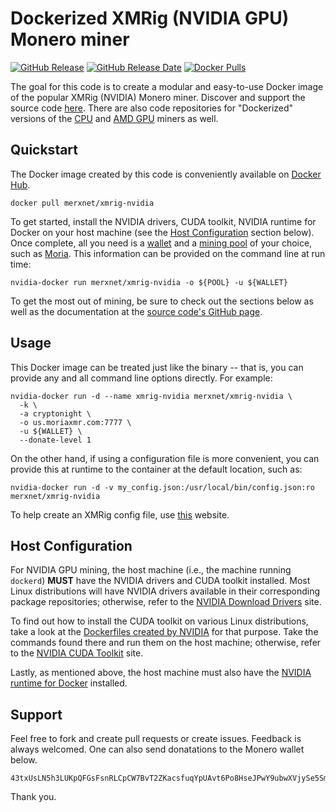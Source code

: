 # Dockerized XMRig (NVIDIA GPU) Monero miner

[![GitHub Release](https://img.shields.io/github/release/merxnet/xmrig-nvidia-docker/all.svg)](https://github.com/merxnet/xmrig-nvidia-docker/releases)
[![GitHub Release Date](https://img.shields.io/github/release-date-pre/merxnet/xmrig-nvidia-docker.svg)](https://github.com/merxnet/xmrig-nvidia-docker/releases)
[![Docker Pulls](https://img.shields.io/docker/pulls/merxnet/xmrig-nvidia.svg)](https://hub.docker.com/r/merxnet/xmrig-nvidia/)

The goal for this code is to create a modular and easy-to-use Docker image of the popular XMRig (NVIDIA) Monero miner. Discover and support the source code [here](https://github.com/xmrig/xmrig-nvidia). There are also code repositories for "Dockerized" versions of the [CPU](https://github.com/merxnet/xmrig-cpu-docker) and [AMD GPU](https://github.com/merxnet/xmrig-amd-docker) miners as well.

## Quickstart
The Docker image created by this code is conveniently available on [Docker Hub](https://hub.docker.com/r/merxnet/xmrig-nvidia/).
```
docker pull merxnet/xmrig-nvidia
```
To get started, install the NVIDIA drivers, CUDA toolkit, NVIDIA runtime for Docker on your host machine (see the [Host Configuration](#host-configuration) section below). Once complete, all you need is a [wallet](https://getmonero.org/resources/user-guides/create_wallet.html) and a [mining pool](https://monero.org/services/mining-pools/) of your choice, such as [Moria](https://moriaxmr.com/). This information can be provided on the command line at run time:
```
nvidia-docker run merxnet/xmrig-nvidia -o ${POOL} -u ${WALLET}
```
To get the most out of mining, be sure to check out the sections below as well as the documentation at the [source code's GitHub page](https://github.com/xmrig/xmrig-nvidia#usage).

## Usage
This Docker image can be treated just like the binary -- that is, you can provide any and all command line options directly. For example:
```
nvidia-docker run -d --name xmrig-nvidia merxnet/xmrig-nvidia \
  -k \
  -a cryptonight \
  -o us.moriaxmr.com:7777 \
  -u ${WALLET} \
  --donate-level 1
```
On the other hand, if using a configuration file is more convenient, you can provide this at runtime to the container at the default location, such as:
```
nvidia-docker run -d -v my_config.json:/usr/local/bin/config.json:ro merxnet/xmrig-nvidia
```
To help create an XMRig config file, use [this](https://config.xmrig.com/) website.

## Host Configuration
For NVIDIA GPU mining, the host machine (i.e., the machine running `dockerd`) **MUST** have the NVIDIA drivers and CUDA toolkit installed. Most Linux distributions will have NVIDIA drivers available in their corresponding package repositories; otherwise, refer to the [NVIDIA Download Drivers](http://www.nvidia.com/Download/index.aspx) site.

To find out how to install the CUDA toolkit on various Linux distributions, take a look at the [Dockerfiles created by NVIDIA](https://hub.docker.com/r/nvidia/cuda/) for that purpose. Take the commands found there and run them on the host machine; otherwise, refer to the [NVIDIA CUDA Toolkit](https://developer.nvidia.com/cuda-toolkit) site.

Lastly, as mentioned above, the host machine must also have the [NVIDIA runtime for Docker](https://github.com/NVIDIA/nvidia-docker#quickstart) installed.

## Support
Feel free to fork and create pull requests or create issues. Feedback is always welcomed. One can also send donatations to the Monero wallet below.
```
43txUsLN5h3LUKpQFGsFsnRLCpCW7BvT2ZKacsfuqYpUAvt6Po8HseJPwY9ubwXVjySe5SmxVstLfcV8hM8tHg8UTVB14Tk
```
Thank you.
